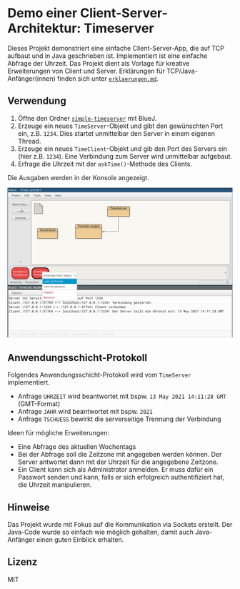 # Demo einer Client-Server-Architektur: Timeserver

Dieses Projekt demonstriert eine einfache Client-Server-App, die auf TCP aufbaut und in Java geschrieben ist. Implementiert ist eine einfache Abfrage der Uhrzeit. Das Projekt dient als Vorlage für kreative Erweiterungen von Client und Server. Erklärungen für TCP/Java-Anfänger(innen) finden sich unter [`erklaerungen.md`](erklaerungen.md).

## Verwendung

1) Öffne den Ordner [`simple-timeserver`](simple-timeserver) mit BlueJ.
2) Erzeuge ein neues `TimeServer`-Objekt und gibt den gewünschten Port ein, z.B. `1234`. Dies startet unmittelbar den Server in einem eigenen Thread.
3) Erzeuge ein neues `TimeClient`-Objekt und gib den Port des Servers ein (hier z.B. `1234`). Eine Verbindung zum Server wird unmittelbar aufgebaut.
4) Erfrage die Uhrzeit mit der `askTime()`-Methode des Clients.

Die Ausgaben werden in der Konsole angezeigt.

![CFG](misc/screenshot.png)

## Anwendungsschicht-Protokoll

Folgendes Anwendungsschicht-Protokoll wird vom `TimeServer` implementiert.
- Anfrage `UHRZEIT` wird beantwortet mit bspw. `13 May 2021 14:11:28 GMT` (GMT-Format)
- Anfrage `JAHR` wird beantwortet mit bspw. `2021`
- Anfrage `TSCHUESS` bewirkt die serverseitige Trennung der Verbindung

Ideen für mögliche Erweiterungen:
- Eine Abfrage des aktuellen Wochentags
- Bei der Abfrage soll die Zeitzone mit angegeben werden können. Der Server antwortet dann mit der Uhrzeit für die angegebene Zeitzone.
- Ein Client kann sich als Administrator anmelden. Er muss dafür ein Passwort senden und kann, falls er sich erfolgreich authentifiziert hat, die Uhrzeit manipulieren.

## Hinweise

Das Projekt wurde mit Fokus auf die Kommunikation via Sockets erstellt. Der Java-Code wurde so einfach wie möglich gehalten, damit auch Java-Anfänger einen guten Einblick erhalten.

## Lizenz

MIT